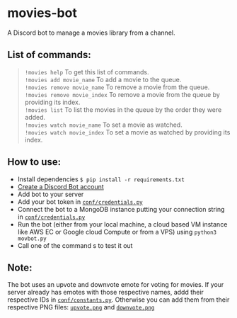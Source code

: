 # movies-bot
A Discord bot to manage a movies library from a channel.


## List of commands:

> `!movies help`
To get this list of commands.  
> `!movies add movie_name`
To add a movie to the queue.  
> `!movies remove movie_name`
To remove a movie from the queue.  
> `!movies remove movie_index`
To remove a movie from the queue by providing its index.  
> `!movies list`
To list the movies in the queue by the order they were added.  
> `!movies watch movie_name`
To set a movie as watched.  
> `!movies watch movie_index`
To set a movie as watched by providing its index.  

## How to use:
* Install dependencies `$ pip install -r requirements.txt`  
* [Create a Discord Bot account](https://discordpy.readthedocs.io/en/latest/discord.html) 
* Add bot to your server  
* Add your bot token in [`conf/credentials.py`](conf/credentials.py)  
* Connect the bot to a MongoDB instance putting your connection string in [`conf/credentials.py`](conf/credentials.py)  
* Run the bot (either from your local machine, a cloud based VM instance like AWS EC or Google cloud Compute or from a VPS) using `python3 movbot.py`  
* Call one of the command s to test it out  

## Note:
The bot uses an upvote and downvote emote for voting for movies. If your server already has emotes with those respective names, addd their respective IDs in [`conf/constants.py`](conf/constants.py). Otherwise you can add them from their respective PNG files: [`upvote.png`](upvote.png) and [`downvote.png`](downvote.png)  
